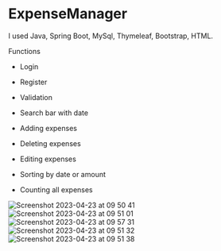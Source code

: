 # ExpenseManager

I used Java, Spring Boot, MySql, Thymeleaf, Bootstrap, HTML.


Functions

- Login

- Register

- Validation

- Search bar with date

- Adding expenses

- Deleting expenses

- Editing expenses

- Sorting by date or amount

- Counting all expenses




![Screenshot 2023-04-23 at 09 50 41](https://user-images.githubusercontent.com/107129687/233827120-3593bb2d-e8ff-422d-8d42-1e83d5edacce.png)
![Screenshot 2023-04-23 at 09 51 01](https://user-images.githubusercontent.com/107129687/233827123-67ecafbe-a222-4c6d-9b4d-a4b8fc8f5e15.png)
![Screenshot 2023-04-23 at 09 57 31](https://user-images.githubusercontent.com/107129687/233827350-59575632-94da-4dc4-aba3-55ad8acf009a.png)
![Screenshot 2023-04-23 at 09 51 32](https://user-images.githubusercontent.com/107129687/233827129-d706c072-81c6-48c7-817c-642b18fc5611.png)
![Screenshot 2023-04-23 at 09 51 38](https://user-images.githubusercontent.com/107129687/233827131-529e7091-634d-45cd-8c23-8a9a0d832ff4.png)
